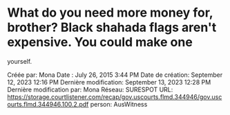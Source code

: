 # What do you need more money for, brother? Black shahada flags aren't expensive. You could make one
yourself.

Créée par: Mona
Date : July 26, 2015 3:44 PM
Date de création: September 12, 2023 12:16 PM
Dernière modification: September 13, 2023 12:28 PM
Dernière modification par: Mona
Réseau: SURESPOT
URL: https://storage.courtlistener.com/recap/gov.uscourts.flmd.344946/gov.uscourts.flmd.344946.100.2.pdf
person: AusWitness